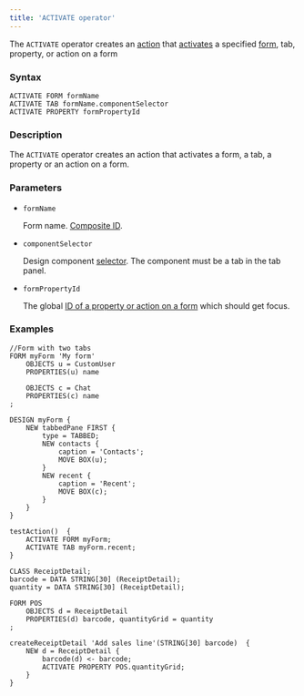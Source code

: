 ```yaml
---
title: 'ACTIVATE operator'
---
```


The `ACTIVATE` operator creates an [action](Actions.md) that [activates](Activation_ACTIVATE.md) a specified [form](Forms.md), tab, property, or action on a form

### Syntax 

```
ACTIVATE FORM formName
ACTIVATE TAB formName.componentSelector
ACTIVATE PROPERTY formPropertyId
```

### Description

The `ACTIVATE` operator creates an action that activates a form, a tab, a property or an action on a form. 

### Parameters

- `formName`

    Form name. [Composite ID](IDs.md#cid).

- `componentSelector`

    Design component [selector](DESIGN_statement.md#selector). The component must be a tab in the tab panel.

- `formPropertyId`

    The global [ID of a property or action on a form](IDs.md#formpropertyid) which should get focus.

### Examples

```lsf
//Form with two tabs
FORM myForm 'My form'
    OBJECTS u = CustomUser
    PROPERTIES(u) name

    OBJECTS c = Chat
    PROPERTIES(c) name
;

DESIGN myForm {
    NEW tabbedPane FIRST {
        type = TABBED;
        NEW contacts {
            caption = 'Contacts';
            MOVE BOX(u);
        }
        NEW recent {
            caption = 'Recent';
            MOVE BOX(c);
        }
    }
}

testAction()  {
    ACTIVATE FORM myForm;
    ACTIVATE TAB myForm.recent;
}

CLASS ReceiptDetail;
barcode = DATA STRING[30] (ReceiptDetail);
quantity = DATA STRING[30] (ReceiptDetail);

FORM POS
    OBJECTS d = ReceiptDetail
    PROPERTIES(d) barcode, quantityGrid = quantity
;

createReceiptDetail 'Add sales line'(STRING[30] barcode)  {
    NEW d = ReceiptDetail {
        barcode(d) <- barcode;
        ACTIVATE PROPERTY POS.quantityGrid;
    }
}
```
